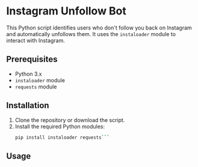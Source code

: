 # Instagram Unfollow Bot

This Python script identifies users who don't follow you back on Instagram and automatically unfollows them. It uses the `instaloader` module to interact with Instagram.

## Prerequisites

- Python 3.x
- `instaloader` module
- `requests` module

## Installation

1. Clone the repository or download the script.
2. Install the required Python modules:
   ```sh
   pip install instaloader requests```
   
## Usage
